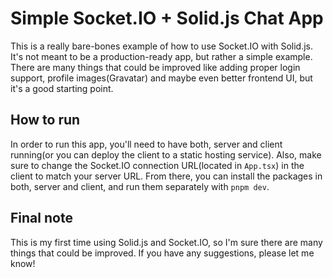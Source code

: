 # Simple Socket.IO + Solid.js Chat App

This is a really bare-bones example of how to use Socket.IO with Solid.js. It's not meant to be a production-ready app, but rather a simple example. There are many things that could be improved like adding proper login support, profile images(Gravatar) and maybe even better frontend UI, but it's a good starting point.

## How to run

In order to run this app, you'll need to have both, server and client running(or you can deploy the client to a static hosting service). Also, make sure to change the Socket.IO connection URL(located in `App.tsx`) in the client to match your server URL. From there, you can install the packages in both, server and client, and run them separately with `pnpm dev`.

## Final note

This is my first time using Solid.js and Socket.IO, so I'm sure there are many things that could be improved. If you have any suggestions, please let me know!

